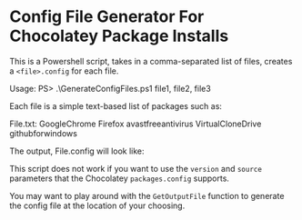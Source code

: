 Config File Generator For Chocolatey Package Installs
=====================================================

This is a Powershell script, takes in a comma-separated list of files, creates a `<file>.config` for each file.

Usage:
	PS> .\GenerateConfigFiles.ps1 file1, file2, file3 

Each file is a simple text-based list of packages such as: 

File.txt:
	GoogleChrome
	Firefox
	avastfreeantivirus
	VirtualCloneDrive
	githubforwindows
	
The output, File.config will look like:
	<?xml version="1.0" encoding="utf-8"?>
	<packages>
		<package id="GoogleChrome" />
		<package id="Firefox" />
		<package id="avastfreeantivirus" />
		<package id="VirtualCloneDrive" />
		<package id="githubforwindows" />
	</packages>
	

This script does not work if you want to use the `version` and `source` parameters that the Chocolatey `packages.config` supports.

You may want to play around with the `GetOutputFile` function to generate the config file at the location of your choosing.